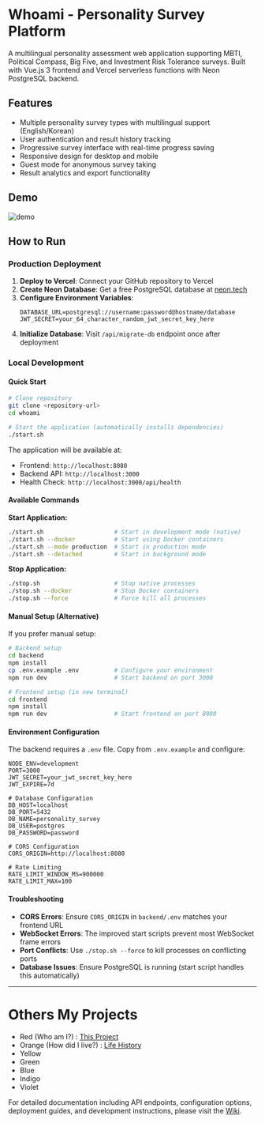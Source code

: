 # Whoami - Personality Survey Platform

A multilingual personality assessment web application supporting MBTI, Political Compass, Big Five, and Investment Risk Tolerance surveys. Built with Vue.js 3 frontend and Vercel serverless functions with Neon PostgreSQL backend.

## Features

- Multiple personality survey types with multilingual support (English/Korean)
- User authentication and result history tracking
- Progressive survey interface with real-time progress saving
- Responsive design for desktop and mobile
- Guest mode for anonymous survey taking
- Result analytics and export functionality

## Demo
![demo](./image/demo.gif)

## How to Run

### Production Deployment

1. **Deploy to Vercel**: Connect your GitHub repository to Vercel
2. **Create Neon Database**: Get a free PostgreSQL database at [neon.tech](https://neon.tech)
3. **Configure Environment Variables**:
   ```env
   DATABASE_URL=postgresql://username:password@hostname/database
   JWT_SECRET=your_64_character_random_jwt_secret_key_here
   ```
4. **Initialize Database**: Visit `/api/migrate-db` endpoint once after deployment

### Local Development

#### Quick Start

```bash
# Clone repository
git clone <repository-url>
cd whoami

# Start the application (automatically installs dependencies)
./start.sh
```

The application will be available at:
- Frontend: `http://localhost:8080`
- Backend API: `http://localhost:3000`
- Health Check: `http://localhost:3000/api/health`

#### Available Commands

**Start Application:**
```bash
./start.sh                    # Start in development mode (native)
./start.sh --docker           # Start using Docker containers
./start.sh --mode production  # Start in production mode
./start.sh --detached         # Start in background mode
```

**Stop Application:**
```bash
./stop.sh                     # Stop native processes
./stop.sh --docker            # Stop Docker containers
./stop.sh --force             # Force kill all processes
```

#### Manual Setup (Alternative)

If you prefer manual setup:

```bash
# Backend setup
cd backend
npm install
cp .env.example .env          # Configure your environment
npm run dev                   # Start backend on port 3000

# Frontend setup (in new terminal)
cd frontend
npm install
npm run dev                   # Start frontend on port 8080
```

#### Environment Configuration

The backend requires a `.env` file. Copy from `.env.example` and configure:

```env
NODE_ENV=development
PORT=3000
JWT_SECRET=your_jwt_secret_key_here
JWT_EXPIRE=7d

# Database Configuration
DB_HOST=localhost
DB_PORT=5432
DB_NAME=personality_survey
DB_USER=postgres
DB_PASSWORD=password

# CORS Configuration
CORS_ORIGIN=http://localhost:8080

# Rate Limiting
RATE_LIMIT_WINDOW_MS=900000
RATE_LIMIT_MAX=100
```

#### Troubleshooting

- **CORS Errors**: Ensure `CORS_ORIGIN` in `backend/.env` matches your frontend URL
- **WebSocket Errors**: The improved start scripts prevent most WebSocket frame errors
- **Port Conflicts**: Use `./stop.sh --force` to kill processes on conflicting ports
- **Database Issues**: Ensure PostgreSQL is running (start script handles this automatically)

---

# Others My Projects
- Red (Who am I?) : [This Project](https://github.com/zafrem/Who-am-I/blob/main/README.md)
- Orange (How did I live?) : [Life History](https://github.com/zafrem/How-did-I-live/blob/main/README.md)
- Yellow
- Green
- Blue
- Indigo
- Violet


For detailed documentation including API endpoints, configuration options, deployment guides, and development instructions, please visit the [Wiki](../../wiki).
